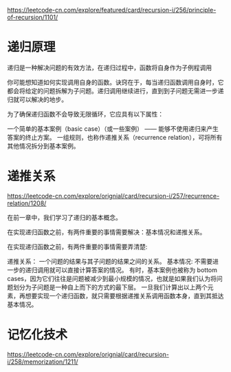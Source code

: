 https://leetcode-cn.com/explore/featured/card/recursion-i/256/principle-of-recursion/1101/



# 递归原理

递归是一种解决问题的有效方法，在递归过程中，函数将自身作为子例程调用

你可能想知道如何实现调用自身的函数。诀窍在于，每当递归函数调用自身时，它都会将给定的问题拆解为子问题。递归调用继续进行，直到到子问题无需进一步递归就可以解决的地步。

为了确保递归函数不会导致无限循环，它应具有以下属性：

一个简单的基本案例（basic case）（或一些案例） —— 能够不使用递归来产生答案的终止方案。
一组规则，也称作递推关系（recurrence relation），可将所有其他情况拆分到基本案例。



# 递推关系
https://leetcode-cn.com/explore/orignial/card/recursion-i/257/recurrence-relation/1208/

在前一章中，我们学习了递归的基本概念。

在实现递归函数之前，有两件重要的事情需要解决：基本情况和递推关系。

在实现递归函数之前，有两件重要的事情需要弄清楚:

递推关系： 一个问题的结果与其子问题的结果之间的关系。
基本情况: 不需要进一步的递归调用就可以直接计算答案的情况。 有时，基本案例也被称为 bottom cases，因为它们往往是问题被减少到最小规模的情况，也就是如果我们认为将问题划分为子问题是一种自上而下的方式的最下层。
一旦我们计算出以上两个元素，再想要实现一个递归函数，就只需要根据递推关系调用函数本身，直到其抵达基本情况。


# 记忆化技术
https://leetcode-cn.com/explore/orignial/card/recursion-i/258/memorization/1211/
